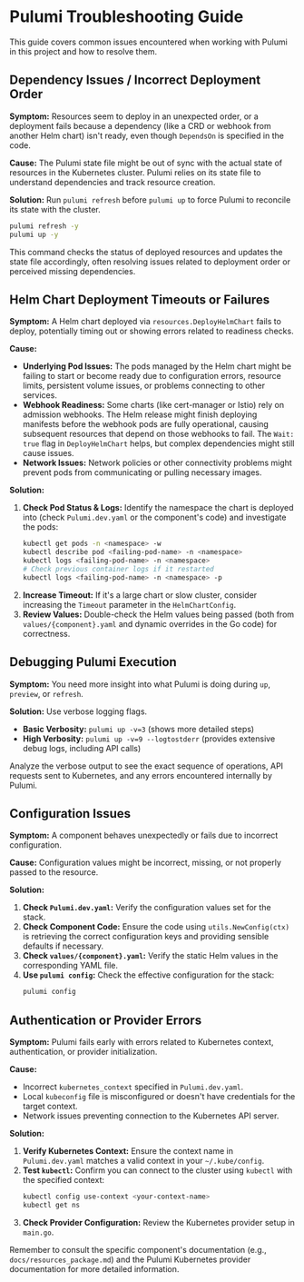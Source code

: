 # Pulumi Troubleshooting Guide

This guide covers common issues encountered when working with Pulumi in this project and how to resolve them.

## Dependency Issues / Incorrect Deployment Order

**Symptom:** Resources seem to deploy in an unexpected order, or a deployment fails because a dependency (like a CRD or webhook from another Helm chart) isn't ready, even though `DependsOn` is specified in the code.

**Cause:** The Pulumi state file might be out of sync with the actual state of resources in the Kubernetes cluster. Pulumi relies on its state file to understand dependencies and track resource creation.

**Solution:** Run `pulumi refresh` before `pulumi up` to force Pulumi to reconcile its state with the cluster.

```bash
pulumi refresh -y
pulumi up -y
```

This command checks the status of deployed resources and updates the state file accordingly, often resolving issues related to deployment order or perceived missing dependencies.

## Helm Chart Deployment Timeouts or Failures

**Symptom:** A Helm chart deployed via `resources.DeployHelmChart` fails to deploy, potentially timing out or showing errors related to readiness checks.

**Cause:**
*   **Underlying Pod Issues:** The pods managed by the Helm chart might be failing to start or become ready due to configuration errors, resource limits, persistent volume issues, or problems connecting to other services.
*   **Webhook Readiness:** Some charts (like cert-manager or Istio) rely on admission webhooks. The Helm release might finish deploying manifests before the webhook pods are fully operational, causing subsequent resources that depend on those webhooks to fail. The `Wait: true` flag in `DeployHelmChart` helps, but complex dependencies might still cause issues.
*   **Network Issues:** Network policies or other connectivity problems might prevent pods from communicating or pulling necessary images.

**Solution:**
1.  **Check Pod Status & Logs:** Identify the namespace the chart is deployed into (check `Pulumi.dev.yaml` or the component's code) and investigate the pods:
    ```bash
    kubectl get pods -n <namespace> -w
    kubectl describe pod <failing-pod-name> -n <namespace>
    kubectl logs <failing-pod-name> -n <namespace>
    # Check previous container logs if it restarted
    kubectl logs <failing-pod-name> -n <namespace> -p
    ```
2.  **Increase Timeout:** If it's a large chart or slow cluster, consider increasing the `Timeout` parameter in the `HelmChartConfig`.
3.  **Review Values:** Double-check the Helm values being passed (both from `values/{component}.yaml` and dynamic overrides in the Go code) for correctness.

## Debugging Pulumi Execution

**Symptom:** You need more insight into what Pulumi is doing during `up`, `preview`, or `refresh`.

**Solution:** Use verbose logging flags.
*   **Basic Verbosity:** `pulumi up -v=3` (shows more detailed steps)
*   **High Verbosity:** `pulumi up -v=9 --logtostderr` (provides extensive debug logs, including API calls)

Analyze the verbose output to see the exact sequence of operations, API requests sent to Kubernetes, and any errors encountered internally by Pulumi.

## Configuration Issues

**Symptom:** A component behaves unexpectedly or fails due to incorrect configuration.

**Cause:** Configuration values might be incorrect, missing, or not properly passed to the resource.

**Solution:**
1.  **Check `Pulumi.dev.yaml`:** Verify the configuration values set for the stack.
2.  **Check Component Code:** Ensure the code using `utils.NewConfig(ctx)` is retrieving the correct configuration keys and providing sensible defaults if necessary.
3.  **Check `values/{component}.yaml`:** Verify the static Helm values in the corresponding YAML file.
4.  **Use `pulumi config`:** Check the effective configuration for the stack:
    ```bash
    pulumi config
    ```

## Authentication or Provider Errors

**Symptom:** Pulumi fails early with errors related to Kubernetes context, authentication, or provider initialization.

**Cause:**
*   Incorrect `kubernetes_context` specified in `Pulumi.dev.yaml`.
*   Local `kubeconfig` file is misconfigured or doesn't have credentials for the target context.
*   Network issues preventing connection to the Kubernetes API server.

**Solution:**
1.  **Verify Kubernetes Context:** Ensure the context name in `Pulumi.dev.yaml` matches a valid context in your `~/.kube/config`.
2.  **Test `kubectl`:** Confirm you can connect to the cluster using `kubectl` with the specified context:
    ```bash
    kubectl config use-context <your-context-name>
    kubectl get ns
    ```
3.  **Check Provider Configuration:** Review the Kubernetes provider setup in `main.go`.

Remember to consult the specific component's documentation (e.g., `docs/resources_package.md`) and the Pulumi Kubernetes provider documentation for more detailed information. 